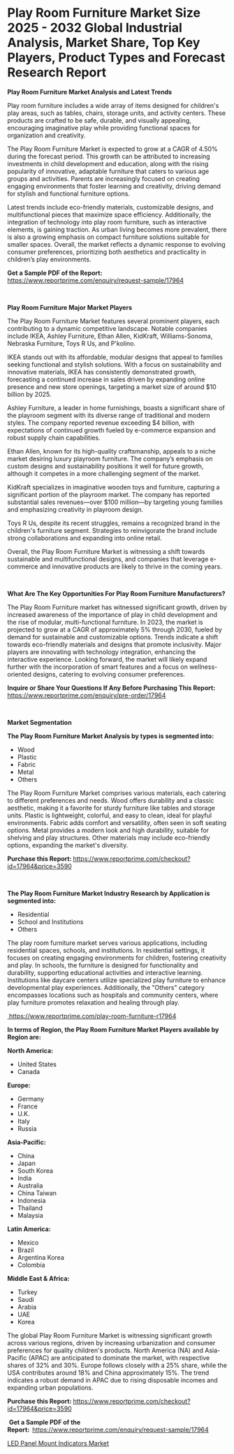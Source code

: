 <p><h1>Play Room Furniture Market Size 2025 - 2032 Global Industrial Analysis, Market Share, Top Key Players, Product Types and Forecast Research Report</h1></p><p><strong>Play Room Furniture Market Analysis and Latest Trends</strong></p>
<p><p>Play room furniture includes a wide array of items designed for children's play areas, such as tables, chairs, storage units, and activity centers. These products are crafted to be safe, durable, and visually appealing, encouraging imaginative play while providing functional spaces for organization and creativity.</p><p>The Play Room Furniture Market is expected to grow at a CAGR of 4.50% during the forecast period. This growth can be attributed to increasing investments in child development and education, along with the rising popularity of innovative, adaptable furniture that caters to various age groups and activities. Parents are increasingly focused on creating engaging environments that foster learning and creativity, driving demand for stylish and functional furniture options.</p><p>Latest trends include eco-friendly materials, customizable designs, and multifunctional pieces that maximize space efficiency. Additionally, the integration of technology into play room furniture, such as interactive elements, is gaining traction. As urban living becomes more prevalent, there is also a growing emphasis on compact furniture solutions suitable for smaller spaces. Overall, the market reflects a dynamic response to evolving consumer preferences, prioritizing both aesthetics and practicality in children’s play environments.</p></p>
<p><strong>Get a Sample PDF of the Report:&nbsp;</strong> <a href="https://www.reportprime.com/enquiry/request-sample/17964?utm_campaign=3092&utm_medium=2&utm_source=Github&utm_content=ia&utm_term=18032025&utm_id=play-room-furniture">https://www.reportprime.com/enquiry/request-sample/17964</a></p>
<p>&nbsp;</p>
<p><strong>Play Room Furniture Major Market Players</strong></p>
<p><p>The Play Room Furniture Market features several prominent players, each contributing to a dynamic competitive landscape. Notable companies include IKEA, Ashley Furniture, Ethan Allen, KidKraft, Williams-Sonoma, Nebraska Furniture, Toys R Us, and P'kolino.</p><p>IKEA stands out with its affordable, modular designs that appeal to families seeking functional and stylish solutions. With a focus on sustainability and innovative materials, IKEA has consistently demonstrated growth, forecasting a continued increase in sales driven by expanding online presence and new store openings, targeting a market size of around $10 billion by 2025.</p><p>Ashley Furniture, a leader in home furnishings, boasts a significant share of the playroom segment with its diverse range of traditional and modern styles. The company reported revenue exceeding $4 billion, with expectations of continued growth fueled by e-commerce expansion and robust supply chain capabilities.</p><p>Ethan Allen, known for its high-quality craftsmanship, appeals to a niche market desiring luxury playroom furniture. The company’s emphasis on custom designs and sustainability positions it well for future growth, although it competes in a more challenging segment of the market.</p><p>KidKraft specializes in imaginative wooden toys and furniture, capturing a significant portion of the playroom market. The company has reported substantial sales revenues—over $100 million—by targeting young families and emphasizing creativity in playroom design.</p><p>Toys R Us, despite its recent struggles, remains a recognized brand in the children's furniture segment. Strategies to reinvigorate the brand include strong collaborations and expanding into online retail.</p><p>Overall, the Play Room Furniture Market is witnessing a shift towards sustainable and multifunctional designs, and companies that leverage e-commerce and innovative products are likely to thrive in the coming years.</p></p>
<p>&nbsp;</p>
<p><strong>What Are The Key Opportunities For Play Room Furniture Manufacturers?</strong></p>
<p><p>The Play Room Furniture market has witnessed significant growth, driven by increased awareness of the importance of play in child development and the rise of modular, multi-functional furniture. In 2023, the market is projected to grow at a CAGR of approximately 5% through 2030, fueled by demand for sustainable and customizable options. Trends indicate a shift towards eco-friendly materials and designs that promote inclusivity. Major players are innovating with technology integration, enhancing the interactive experience. Looking forward, the market will likely expand further with the incorporation of smart features and a focus on wellness-oriented designs, catering to evolving consumer preferences.</p></p>
<p><strong>Inquire or Share Your Questions If Any Before Purchasing This Report:</strong> <a href="https://www.reportprime.com/enquiry/pre-order/17964?utm_campaign=3092&utm_medium=2&utm_source=Github&utm_content=ia&utm_term=18032025&utm_id=play-room-furniture">https://www.reportprime.com/enquiry/pre-order/17964</a></p>
<p>&nbsp;</p>
<p><strong>Market Segmentation</strong></p>
<p><strong>The Play Room Furniture Market Analysis by types is segmented into:</strong></p>
<p><ul><li>Wood</li><li>Plastic</li><li>Fabric</li><li>Metal</li><li>Others</li></ul></p>
<p><p>The Play Room Furniture Market comprises various materials, each catering to different preferences and needs. Wood offers durability and a classic aesthetic, making it a favorite for sturdy furniture like tables and storage units. Plastic is lightweight, colorful, and easy to clean, ideal for playful environments. Fabric adds comfort and versatility, often seen in soft seating options. Metal provides a modern look and high durability, suitable for shelving and play structures. Other materials may include eco-friendly options, expanding the market's diversity.</p></p>
<p><strong>Purchase this Report:&nbsp;</strong><a href="https://www.reportprime.com/checkout?id=17964&price=3590&utm_campaign=3092&utm_medium=2&utm_source=Github&utm_content=ia&utm_term=18032025&utm_id=play-room-furniture">https://www.reportprime.com/checkout?id=17964&price=3590</a></p>
<p>&nbsp;</p>
<p><strong>The Play Room Furniture Market Industry Research by Application is segmented into:</strong></p>
<p><ul><li>Residential</li><li>School and Institutions</li><li>Others</li></ul></p>
<p><p>The play room furniture market serves various applications, including residential spaces, schools, and institutions. In residential settings, it focuses on creating engaging environments for children, fostering creativity and play. In schools, the furniture is designed for functionality and durability, supporting educational activities and interactive learning. Institutions like daycare centers utilize specialized play furniture to enhance developmental play experiences. Additionally, the "Others" category encompasses locations such as hospitals and community centers, where play furniture promotes relaxation and healing through play.</p></p>
<p><a href="https://www.reportprime.com/play-room-furniture-r17964?utm_campaign=3092&utm_medium=2&utm_source=Github&utm_content=ia&utm_term=18032025&utm_id=play-room-furniture">&nbsp;https://www.reportprime.com/play-room-furniture-r17964</a></p>
<p><strong>In terms of Region, the Play Room Furniture Market Players available by Region are:</strong></p>
<p>
    <p> <strong> North America: </strong>
        <ul>
            <li>United States</li>
            <li>Canada</li>
        </ul>
        </p> 
    <p> <strong> Europe: </strong>
        <ul>
            <li>Germany</li>
            <li>France</li>
            <li>U.K.</li>
            <li>Italy</li>
            <li>Russia</li>
        </ul>
        </p> 
    <p> <strong> Asia-Pacific: </strong>
        <ul>
            <li>China</li>
            <li>Japan</li>
            <li>South Korea</li>
            <li>India</li>
            <li>Australia</li>
            <li>China Taiwan</li>
            <li>Indonesia</li>
            <li>Thailand</li>
            <li>Malaysia</li>
        </ul>
        </p> 
    <p> <strong> Latin America: </strong>
        <ul>
            <li>Mexico</li>
            <li>Brazil</li>
            <li>Argentina Korea</li>
            <li>Colombia</li>
        </ul>
        </p> 
    <p> <strong> Middle East & Africa: </strong>
        <ul>
            <li>Turkey</li>
            <li>Saudi</li>
            <li>Arabia</li>
            <li>UAE</li>
            <li>Korea</li>
        </ul>
    </p>
    </p>
<p><p>The global Play Room Furniture Market is witnessing significant growth across various regions, driven by increasing urbanization and consumer preferences for quality children's products. North America (NA) and Asia-Pacific (APAC) are anticipated to dominate the market, with respective shares of 32% and 30%. Europe follows closely with a 25% share, while the USA contributes around 18% and China approximately 15%. The trend indicates a robust demand in APAC due to rising disposable incomes and expanding urban populations.</p></p>
<p><strong>Purchase this Report: </strong><a href="https://www.reportprime.com/checkout?id=17964&price=3590&utm_campaign=3092&utm_medium=2&utm_source=Github&utm_content=ia&utm_term=18032025&utm_id=play-room-furniture">https://www.reportprime.com/checkout?id=17964&price=3590</a></p>
<p>&nbsp;<strong>Get a Sample PDF of the Report:&nbsp;&nbsp;</strong><a href="https://www.reportprime.com/enquiry/request-sample/17964?utm_campaign=3092&utm_medium=2&utm_source=Github&utm_content=ia&utm_term=18032025&utm_id=play-room-furniture">https://www.reportprime.com/enquiry/request-sample/17964</a></p>
<p><strong></strong></p>
<p><p><a href="https://github.com/ajayanhaizan/Market-Research-Report-List-1/blob/main/led-panel-mount-indicators-market.md?utm_campaign=3092&utm_medium=2&utm_source=Github&utm_content=ia&utm_term=18032025&utm_id=play-room-furniture">LED Panel Mount Indicators Market</a></p></p>